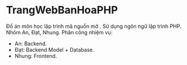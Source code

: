 # TrangWebBanHoaPHP
Đồ án môn học lập trình mã nguồn mở . Sử dụng ngôn ngữ lập trình PHP. Nhóm An, Đạt, Nhung.
Phân công nhiệm vụ:
 + An: Backend.
 + Đạt: Backend Model + Database.
 + Nhung: Frontend.
